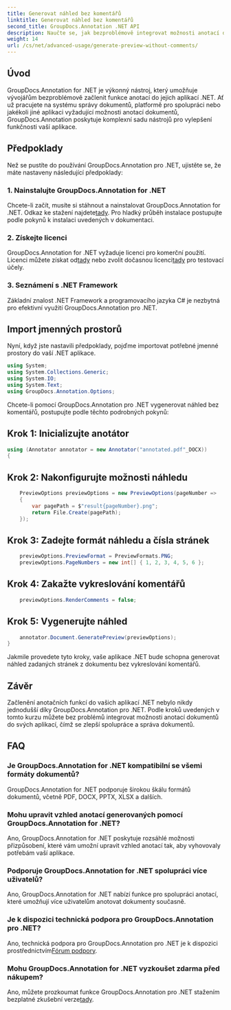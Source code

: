```yaml
---
title: Generovat náhled bez komentářů
linktitle: Generovat náhled bez komentářů
second_title: GroupDocs.Annotation .NET API
description: Naučte se, jak bezproblémově integrovat možnosti anotací dokumentů do vašich aplikací .NET pomocí GroupDocs.Annotation for .NET.
weight: 14
url: /cs/net/advanced-usage/generate-preview-without-comments/
---
```

## Úvod
GroupDocs.Annotation for .NET je výkonný nástroj, který umožňuje vývojářům bezproblémově začlenit funkce anotací do jejich aplikací .NET. Ať už pracujete na systému správy dokumentů, platformě pro spolupráci nebo jakékoli jiné aplikaci vyžadující možnosti anotací dokumentů, GroupDocs.Annotation poskytuje komplexní sadu nástrojů pro vylepšení funkčnosti vaší aplikace.
## Předpoklady
Než se pustíte do používání GroupDocs.Annotation pro .NET, ujistěte se, že máte nastaveny následující předpoklady:
### 1. Nainstalujte GroupDocs.Annotation for .NET
 Chcete-li začít, musíte si stáhnout a nainstalovat GroupDocs.Annotation for .NET. Odkaz ke stažení najdete[tady](https://releases.groupdocs.com/annotation/net/). Pro hladký průběh instalace postupujte podle pokynů k instalaci uvedených v dokumentaci.
### 2. Získejte licenci
 GroupDocs.Annotation for .NET vyžaduje licenci pro komerční použití. Licenci můžete získat od[tady](https://purchase.groupdocs.com/buy) nebo zvolit dočasnou licenci[tady](https://purchase.groupdocs.com/temporary-license/) pro testovací účely.
### 3. Seznámení s .NET Framework
Základní znalost .NET Framework a programovacího jazyka C# je nezbytná pro efektivní využití GroupDocs.Annotation pro .NET.

## Import jmenných prostorů
Nyní, když jste nastavili předpoklady, pojďme importovat potřebné jmenné prostory do vaší .NET aplikace.

```csharp
using System;
using System.Collections.Generic;
using System.IO;
using System.Text;
using GroupDocs.Annotation.Options;
```

Chcete-li pomocí GroupDocs.Annotation pro .NET vygenerovat náhled bez komentářů, postupujte podle těchto podrobných pokynů:
## Krok 1: Inicializujte anotátor
```csharp
using (Annotator annotator = new Annotator("annotated.pdf"_DOCX))
{
```
## Krok 2: Nakonfigurujte možnosti náhledu
```csharp
    PreviewOptions previewOptions = new PreviewOptions(pageNumber =>
    {
        var pagePath = $"result{pageNumber}.png";
        return File.Create(pagePath);
    });
```
## Krok 3: Zadejte formát náhledu a čísla stránek
```csharp
    previewOptions.PreviewFormat = PreviewFormats.PNG;
    previewOptions.PageNumbers = new int[] { 1, 2, 3, 4, 5, 6 };
```
## Krok 4: Zakažte vykreslování komentářů
```csharp
    previewOptions.RenderComments = false;
```
## Krok 5: Vygenerujte náhled
```csharp
    annotator.Document.GeneratePreview(previewOptions);
}
```
Jakmile provedete tyto kroky, vaše aplikace .NET bude schopna generovat náhled zadaných stránek z dokumentu bez vykreslování komentářů.

## Závěr
Začlenění anotačních funkcí do vašich aplikací .NET nebylo nikdy jednodušší díky GroupDocs.Annotation pro .NET. Podle kroků uvedených v tomto kurzu můžete bez problémů integrovat možnosti anotací dokumentů do svých aplikací, čímž se zlepší spolupráce a správa dokumentů.
## FAQ
### Je GroupDocs.Annotation for .NET kompatibilní se všemi formáty dokumentů?
GroupDocs.Annotation for .NET podporuje širokou škálu formátů dokumentů, včetně PDF, DOCX, PPTX, XLSX a dalších.
### Mohu upravit vzhled anotací generovaných pomocí GroupDocs.Annotation for .NET?
Ano, GroupDocs.Annotation for .NET poskytuje rozsáhlé možnosti přizpůsobení, které vám umožní upravit vzhled anotací tak, aby vyhovovaly potřebám vaší aplikace.
### Podporuje GroupDocs.Annotation for .NET spolupráci více uživatelů?
Ano, GroupDocs.Annotation for .NET nabízí funkce pro spolupráci anotací, které umožňují více uživatelům anotovat dokumenty současně.
### Je k dispozici technická podpora pro GroupDocs.Annotation pro .NET?
 Ano, technická podpora pro GroupDocs.Annotation pro .NET je k dispozici prostřednictvím[Fórum podpory](https://forum.groupdocs.com/c/annotation/10).
### Mohu GroupDocs.Annotation for .NET vyzkoušet zdarma před nákupem?
 Ano, můžete prozkoumat funkce GroupDocs.Annotation pro .NET stažením bezplatné zkušební verze[tady](https://releases.groupdocs.com/).